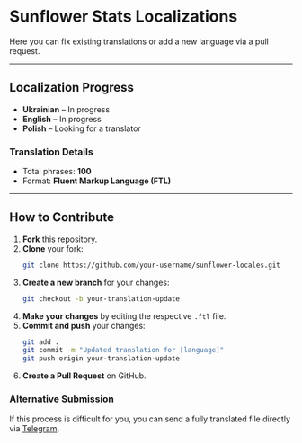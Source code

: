 # Sunflower Stats Localizations

Here you can fix existing translations or add a new language via a pull request.

---

## Localization Progress

- **Ukrainian** – In progress
- **English** – In progress
- **Polish** – Looking for a translator

### Translation Details
- Total phrases: **100**
- Format: **Fluent Markup Language (FTL)**

---

## How to Contribute

1. **Fork** this repository.
2. **Clone** your fork:
   ```sh
   git clone https://github.com/your-username/sunflower-locales.git
   ```
3. **Create a new branch** for your changes:
   ```sh
   git checkout -b your-translation-update
   ```
4. **Make your changes** by editing the respective `.ftl` file.
5. **Commit and push** your changes:
   ```sh
   git add .
   git commit -m "Updated translation for [language]"
   git push origin your-translation-update
   ```
6. **Create a Pull Request** on GitHub.

### Alternative Submission
If this process is difficult for you, you can send a fully translated file directly via [Telegram](https://t.me/pvlvld).

